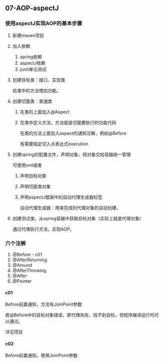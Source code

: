 ## 07-AOP-aspectJ

### 使用aspectJ实现AOP的基本步骤

1. 新建maven项目
   
2. 加入依赖
   
    1. spring依赖
    2. aspectJ依赖
    3. junit单元测试
    
3. 创建目标类：接口、实现类

    给类中的方法增加功能。

4. 创建切面类：普通类

    1. 在类的上面加入@Aspect
    2. 在类中定义方法，方法就是切面要执行的功能代码 
       
        在类的方法上面加入aspect的通知注解，例如@Before
        
        有需要指定切入点表达式execution
    
5. 创建spring的配置文件，声明对象，把对象交给容器统一管理

    可使用xml或者<bean>
    1. 声明目标对象
    2. 声明切面类对象
    3. 声明aspectJ框架中的自动代理生成器标签
        
        自动代理生成器：用来完成的代理对象的自动创建。
    
6. 创建测试类，从spring容器中获取目标对象（实际上就是代理对象）

    通过代理执行方法，实现AOP。

### 六个注解

1. @Before - c01
2. @AfterReturning
3. @Around
4. @AfterThrowing
5. @After
6. @Pointer

#### c01

Before前置通知，方法有JoinPoint参数

若@Before中的目标对象错误，即代理失败、找不到目标，但程序编译运行均可以通过。

详见项目

#### c02

Before前置通知，使用JoinPoint参数


